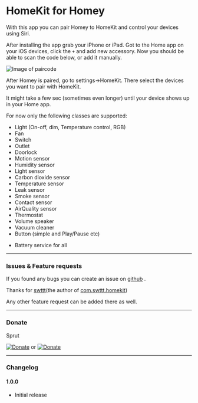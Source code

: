# HomeKit for Homey

With this app you can pair Homey to HomeKit and control your devices using Siri.

After installing the app grab your iPhone or iPad.
Got to the Home app on your iOS devices, click the `+` and add new accessory.
Now you should be able to scan the code below, or add it manually.

![Image of paircode](https://github.com/sprut666666/com.sprut.homekit/raw/master/settings/code.png)

After Homey is paired, go to settings->HomeKit. There select the devices you want to pair with HomeKit.

It might take a few sec (sometimes even longer) until your device shows up in your Home app.

For now only the following classes are supported:
- Light (On-off, dim, Temperature control, RGB)
- Fan
- Switch
- Outlet
- Doorlock
- Motion sensor
- Humidity sensor
- Light sensor
- Carbon dioxide sensor
- Temperature sensor
- Leak sensor
- Smoke sensor
- Contact sensor
- AirQuality sensor
- Thermostat
- Volume speaker
- Vacuum cleaner
- Button (simple and Play/Pause etc)

+ Battery service for all



---

### Issues & Feature requests

If you found any bugs you can create an issue on [github](https://github.com/sprut666666/com.sprut.homekit) .

Thanks for [swttt](https://github.com/swttt)(the author of [com.swttt.homekit](https://github.com/swttt/com.swttt.homekit))

Any other feature request can be added there as well.

---

### Donate

Sprut

[![Donate](https://www.paypalobjects.com/webstatic/en_US/i/btn/png/btn_donate_92x26.png)](https://money.yandex.ru/to/410014789265242)
or
[![Donate](https://www.paypalobjects.com/webstatic/en_US/i/btn/png/btn_donate_92x26.png)](https://paypal.me/sprut666666)

---

### Changelog

#### 1.0.0
- Initial release
